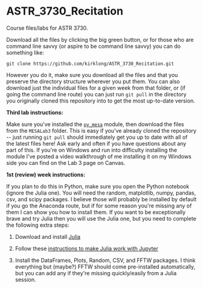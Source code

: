 # ASTR_3730_Recitation
Course files/labs for ASTR 3730.

Download all the files by clicking the big green button, or for those who are command line savvy (or aspire to be command line savvy) you can do something like:

`git clone https://github.com/kirklong/ASTR_3730_Recitation.git`

However you do it, make sure you download all the files and that you preserve the directory structure wherever you put them. You can also download just the individual files for a given week from that folder, or (if going the command line route) you can just run `git pull` in the directory you originally cloned this repository into to get the most up-to-date version.

**Third lab instructions:**

Make sure you've installed the [`py_mesa`](https://github.com/wmwolf/py_mesa_reader) module, then download the files from the `MESALab3` folder. This is easy if you've already cloned the repository -- just running `git pull` should immediately get you up to date with all of the latest files here! Ask early and often if you have questions about any part of this. If you're on Windows and run into difficulty installing the module I've posted a video walkthrough of me installing it on my Windows side you can find on the Lab 3 page on Canvas. 

**1st (review) week instructions:**

If you plan to do this in Python, make sure you open the Python notebook (ignore the Julia one). You will need the random, matplotlib, numpy, pandas, csv, and scipy packages. I believe those will probably be installed by default if you go the Anaconda route, but if for some reason you're missing any of them I can show you how to install them. If you want to be exceptionally brave and try Julia then you will use the Julia one, but you need to complete the following extra steps:

1. Download and install [Julia](https://julialang.org/downloads/)

2. Follow these [instructions to make Julia work with Jupyter](https://datatofish.com/add-julia-to-jupyter/)

3. Install the DataFrames, Plots, Random, CSV, and FFTW packages. I think everything but (maybe?) FFTW should come pre-installed automatically, but you can add any if they're missing quickly/easily from a Julia session. 
